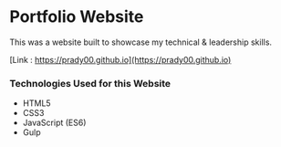 # Portfolio Website
This was a website built to showcase my technical & leadership skills.

[Link : https://prady00.github.io](https://prady00.github.io)

### Technologies Used for this Website

* HTML5
* CSS3
* JavaScript (ES6)
* Gulp
